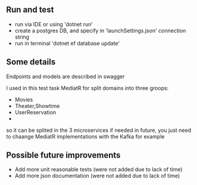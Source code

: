 ## Run and test
- run via IDE or using 'dotnet run'
- create a postgres DB, and specify in 'launchSettings.json' connection string
- run in terminal 'dotnet ef database update'

## Some details
Endpoints and models are described in swagger

I used in this test task MediatR for split domains into three groops:
- Movies
- Theater,Showtime
- UserReservation
- 
so it can be splited in the 3 microservices if needed in future, you just need to chaange MediatR implementations with the Kafka for example

## Possible future improvements
- Add more unit reasonable tests (were not added due to lack of time)
- Add more json documentation (were not added due to lack of time)
